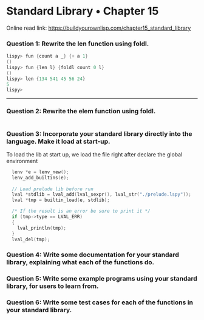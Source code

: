 # Standard Library • Chapter 15

Online read link: https://buildyourownlisp.com/chapter15_standard_library

### Question 1: Rewrite the len function using foldl.

```c
lispy> fun {count a _} {+ a 1}
()
lispy> fun {len l} {foldl count 0 l}
()
lispy> len {134 541 45 56 24}
5
lispy>
```

---

### Question 2: Rewrite the elem function using foldl.

```c
```

### Question 3: Incorporate your standard library directly into the language. Make it load at start-up.

To load the lib at start up, we load the file right after declare the global environment

```c
  lenv *e = lenv_new();
  lenv_add_builtins(e);
  
  // Load prelude lib before run
  lval *stdlib = lval_add(lval_sexpr(), lval_str("./prelude.lspy"));
  lval *tmp = builtin_load(e, stdlib);

  /* If the result is an error be sure to print it */
  if (tmp->type == LVAL_ERR)
  {
    lval_println(tmp);
  }
  lval_del(tmp);
```
### Question 4: Write some documentation for your standard library, explaining what each of the functions do.
### Question 5: Write some example programs using your standard library, for users to learn from.
### Question 6: Write some test cases for each of the functions in your standard library.